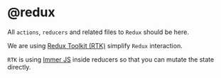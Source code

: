 # @redux

All `actions`, `reducers` and related files to `Redux` should be here.

We are using [Redux Toolkit (RTK)](https://redux-toolkit.js.org/introduction/quick-start#purpose) simplify `Redux` interaction.

`RTK` is using [Immer JS](https://immerjs.github.io/immer/docs/introduction) inside reducers so that you can mutate the state directly.
